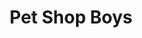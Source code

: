 ---
title: "Pet Shop Boys"
summary: "Pet Shop Boys are an English musical duo, formed in London in 1981 and consisting of Neil Tennant and Chris Lowe . They are listed as the most successful duo in UK music history by The Guinness Book of Records. In the early 90s they ran and more recently, and labels. In March 2013, the duo officially left after 28 years and entered into a new arrangement with for their 12th studio album which would be the band's first release on their own music imprint ."
image: "pet-shop-boys.jpg"
---